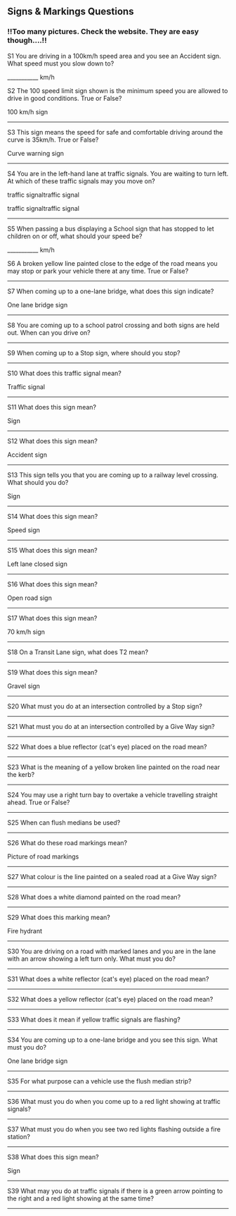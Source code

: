 ## Signs & Markings Questions

### !!Too many pictures. Check the website. They are easy though....!!



S1   You are driving in a 100km/h speed area and you see an Accident sign. What speed must you slow down to?

___________ km/h

S2   The 100 speed limit sign shown is the minimum speed you are allowed to drive in good conditions. True or False?

100 km/h sign



___________

S3   This sign means the speed for safe and comfortable driving around the curve is 35km/h. True or False?

Curve warning sign



___________

S4   You are in the left-hand lane at traffic signals. You are waiting to turn left. At which of these traffic signals may you move on?

traffic signaltraffic signal

traffic signaltraffic signal



___________

S5   When passing a bus displaying a School sign that has stopped to let children on or off, what should your speed be?

___________ km/h

S6   A broken yellow line painted close to the edge of the road means you may stop or park your vehicle there at any time. True or False?

___________

S7   When coming up to a one-lane bridge, what does this sign indicate?

One lane bridge sign



___________________________________________________________________________________________________

S8   You are coming up to a school patrol crossing and both signs are held out. When can you drive on?

___________________________________________________________________________________________________

S9   When coming up to a Stop sign, where should you stop?

___________________________________________________________________________________________________

S10   What does this traffic signal mean?

Traffic signal



___________________________________________________________________________________________________

S11   What does this sign mean?

Sign



___________________________________________________________________________________________________

S12   What does this sign mean?

Accident sign



___________________________________________________________________________________________________

S13   This sign tells you that you are coming up to a railway level crossing. What should you do?

Sign



___________________________________________________________________________________________________

S14   What does this sign mean?

Speed sign



___________________________________________________________________________________________________

S15   What does this sign mean?

Left lane closed sign



___________________________________________________________________________________________________

S16   What does this sign mean?

Open road sign



___________________________________________________________________________________________________

S17   What does this sign mean?

70 km/h sign



___________________________________________________________________________________________________

S18   On a Transit Lane sign, what does T2 mean?

___________________________________________________________________________________________________

S19   What does this sign mean?

Gravel sign



___________________________________________________________________________________________________

S20   What must you do at an intersection controlled by a Stop sign?

___________________________________________________________________________________________________

S21   What must you do at an intersection controlled by a Give Way sign?

___________________________________________________________________________________________________

S22   What does a blue reflector (cat's eye) placed on the road mean?

___________________________________________________________________________________________________

S23   What is the meaning of a yellow broken line painted on the road near the kerb?

___________________________________________________________________________________________________

S24   You may use a right turn bay to overtake a vehicle travelling straight ahead. True or False?

___________

S25   When can flush medians be used?

___________________________________________________________________________________________________

S26   What do these road markings mean?

Picture of road markings



___________________________________________________________________________________________________

S27   What colour is the line painted on a sealed road at a Give Way sign?

___________________________________________________________________________________________________

S28   What does a white diamond painted on the road mean?

___________________________________________________________________________________________________

S29   What does this marking mean?

Fire hydrant



___________________________________________________________________________________________________

S30   You are driving on a road with marked lanes and you are in the lane with an arrow showing a left turn only. What must you do?

___________________________________________________________________________________________________

S31   What does a white reflector (cat's eye) placed on the road mean?

___________________________________________________________________________________________________

S32   What does a yellow reflector (cat's eye) placed on the road mean?

___________________________________________________________________________________________________

S33   What does it mean if yellow traffic signals are flashing?

___________________________________________________________________________________________________

S34   You are coming up to a one-lane bridge and you see this sign. What must you do?

One lane bridge sign



___________________________________________________________________________________________________

S35   For what purpose can a vehicle use the flush median strip?

___________________________________________________________________________________________________

S36   What must you do when you come up to a red light showing at traffic signals?

___________________________________________________________________________________________________

S37   What must you do when you see two red lights flashing outside a fire station?

___________________________________________________________________________________________________

S38   What does this sign mean?

Sign



___________________________________________________________________________________________________

S39   What may you do at traffic signals if there is a green arrow pointing to the right and a red light showing at the same time?

___________________________________________________________________________________________________
